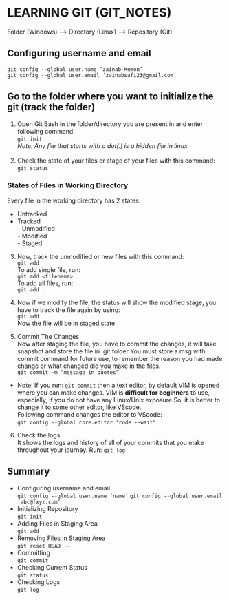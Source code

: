 # LEARNING GIT (GIT_NOTES)

Folder (Windows) --> Directory (Linux) --> Repository (Git) <br>
## Configuring username and email
`git config --global user.name ‘zainab-Memon’` <br>
`git config --global user.email ‘zainabsafi23@gmail.com’`

## Go to the folder where you want to initialize the git (track the folder) 
1. Open Git Bash in the folder/directory you are present in and enter following command: <br>
`git init` <br> 
*Note: Any file that starts with a dot(.) is a hidden file in linux* <br> <br>
2. Check the state of your files or stage of your files with this command: <br>
`git status` <br>

### States of Files in Working Directory
Every file in the working directory has 2 states: <br>
- Untracked  
- Tracked <br>
		- Unmodified <br>
		- Modified <br>
		- Staged <br>
3. Now, track the unmodified or new files  with this command: <br>
`git add` <br>
To add single file, run: <br>
`git add <filename>` <br>
To add all files, run: <br>
`git add .`

4. Now if we modify the file, the status will show the modified stage, you have to track the file again by using: <br>
`git add` <br>
Now the file will be in staged state
5. Commit The Changes <br>
Now after staging the file, you have to commit the changes, it will take snapshot and store the file in .git folder
You must store a msg with commit command for future use, to remember the reason you had made change or what changed did you make in the files.  <br>
`git commit –m “message in quotes”` <br>
- Note: If you run: `git commit` then a text editor, by default VIM is opened where you can make changes. VIM is **difficult for beginners** to use, especially, if you do not have any Linux/Unix exposure.So, it is better to change it to some other editor, like VScode.<br>
Following command changes the editor to VScode: <br>
`git config --global core.editor "code --wait"`
6. Check the logs <br>
It shows the logs and history of all of your commits that you make throughout your journey. Run:
`git log`
## Summary
- Configuring username and email <br>
`git config --global user.name ‘name’`
`git config --global user.email ‘abc@fxyz.com’` 
- Initializing Repository <br>
`git init` 
- Adding Files in Staging Area <br>
`git add` 
- Removing Files in Staging Area <br>
`git reset HEAD --` 
- Committing <br>
`git commit`
- Checking Current Status <br>
`git status`
- Checking Logs <br>
`git log`
